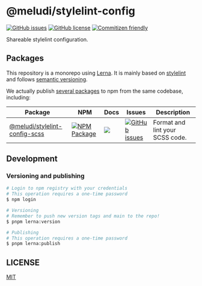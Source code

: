 # @meludi/stylelint-config

[![GitHub issues][stylelint-config-issues-badge]][stylelint-config-issues-link]
[![GitHub license][stylelint-config-license-badge]][stylelint-config-license-link]
[![Commitizen friendly][commitizen-badge]][commitizen-link]

Shareable stylelint configuration.

## Packages

This repository is a monorepo using [Lerna](https://github.com/lerna/lerna). It is mainly based on [stylelint](https://stylelint.io/) and follows [semantic versioning](https://www.conventionalcommits.org/en/v1.0.0/).

We actually publish [several packages](/packages) to npm from the same codebase, including:

| Package                                                        | NPM                                                                               | Docs                                             | Issues                                                                                    | Description                     |
| -------------------------------------------------------------- | --------------------------------------------------------------------------------- | ------------------------------------------------ | ----------------------------------------------------------------------------------------- | ------------------------------- |
| [@meludi/stylelint-config-scss][stylelint-config-scss-package] | [![NPM Package][stylelint-config-scss-npm-badge]][stylelint-config-scss-npm-link] | [![][doc-badge]][stylelint-config-scss-doc-link] | [![GitHub issues][stylelint-config-scss-issues-badge]][stylelint-config-scss-issues-link] | Format and lint your SCSS code. |

## Development
### Versioning and publishing
```sh
# Login to npm registry with your credentials
# This operation requires a one-time password
$ npm login

# Versioning
# Remember to push new version tags and main to the repo!
$ pnpm lerna:version

# Publishing
# This operation requires a one-time password
$ pnpm lerna:publish
```

## LICENSE

[MIT](LICENSE)

[doc-badge]: https://img.shields.io/badge/docs-readme-orange.svg?style=flat-square
[commitizen-badge]: https://img.shields.io/badge/commitizen-friendly-brightgreen.svg
[commitizen-link]: http://commitizen.github.io/cz-cli/
[stylelint-config-issues-badge]: https://img.shields.io/github/issues/meludi/stylelint-config
[stylelint-config-issues-link]: https://github.com/meludi/stylelint-config/issues
[stylelint-config-license-badge]: https://img.shields.io/github/license/meludi/stylelint-config
[stylelint-config-license-link]: https://github.com/meludi/stylelint-config/blob/main/LICENSE
[stylelint-config-scss-package]: https://github.com/meludi/stylelint-config/tree/master/packages/stylelint-config-scss
[stylelint-config-scss-doc-link]: https://github.com/meludi/stylelint-config/tree/master/packages/stylelint-config-scss/#readme
[stylelint-config-scss-npm-badge]: https://img.shields.io/npm/v/@meludi/stylelint-config-scss.svg
[stylelint-config-scss-npm-link]: https://www.npmjs.com/package/@meludi/stylelint-config-scss
[stylelint-config-scss-issues-badge]: https://img.shields.io/github/issues/meludi/stylelint-config/package:%20stylelint-config-scss?label=issues
[stylelint-config-scss-issues-link]: https://github.com/meludi/stylelint-config/issues?q=is%3Aopen+is%3Aissue+label%3A%22package%3A+stylelint-config-scss%22

